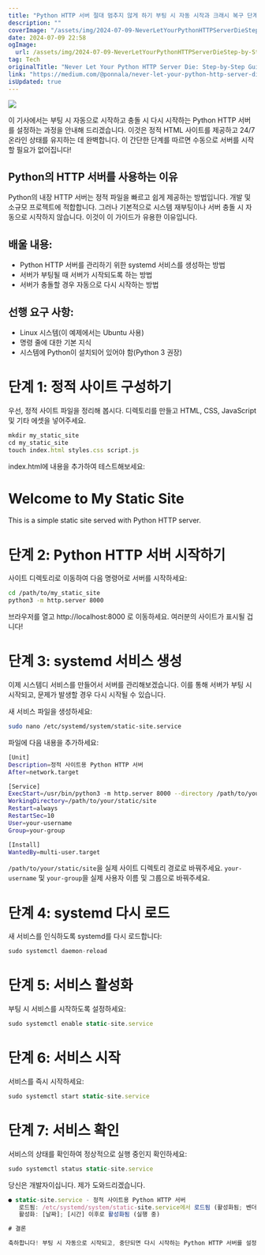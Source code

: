 ```yaml
---
title: "Python HTTP 서버 절대 멈추지 않게 하기 부팅 시 자동 시작과 크래시 복구 단계를 체계적으로 설명"
description: ""
coverImage: "/assets/img/2024-07-09-NeverLetYourPythonHTTPServerDieStep-by-StepGuidetoAuto-StartonBootandCrashRecovery_0.png"
date: 2024-07-09 22:58
ogImage:
  url: /assets/img/2024-07-09-NeverLetYourPythonHTTPServerDieStep-by-StepGuidetoAuto-StartonBootandCrashRecovery_0.png
tag: Tech
originalTitle: "Never Let Your Python HTTP Server Die: Step-by-Step Guide to Auto-Start on Boot and Crash Recovery"
link: "https://medium.com/@ponnala/never-let-your-python-http-server-die-step-by-step-guide-to-auto-start-on-boot-and-crash-recovery-1f7b0f94401e"
isUpdated: true
---
```


<img src="/assets/img/2024-07-09-NeverLetYourPythonHTTPServerDieStep-by-StepGuidetoAuto-StartonBootandCrashRecovery_0.png" />

이 기사에서는 부팅 시 자동으로 시작하고 충돌 시 다시 시작하는 Python HTTP 서버를 설정하는 과정을 안내해 드리겠습니다. 이것은 정적 HTML 사이트를 제공하고 24/7 온라인 상태를 유지하는 데 완벽합니다. 이 간단한 단계를 따르면 수동으로 서버를 시작할 필요가 없어집니다!

## Python의 HTTP 서버를 사용하는 이유

Python의 내장 HTTP 서버는 정적 파일을 빠르고 쉽게 제공하는 방법입니다. 개발 및 소규모 프로젝트에 적합합니다. 그러나 기본적으로 시스템 재부팅이나 서버 충돌 시 자동으로 시작하지 않습니다. 이것이 이 가이드가 유용한 이유입니다.

<div class="content-ad"></div>

## 배울 내용:

- Python HTTP 서버를 관리하기 위한 systemd 서비스를 생성하는 방법
- 서버가 부팅될 때 서버가 시작되도록 하는 방법
- 서버가 충돌할 경우 자동으로 다시 시작하는 방법

## 선행 요구 사항:

- Linux 시스템(이 예제에서는 Ubuntu 사용)
- 명령 줄에 대한 기본 지식
- 시스템에 Python이 설치되어 있어야 함(Python 3 권장)

<div class="content-ad"></div>

# 단계 1: 정적 사이트 구성하기

우선, 정적 사이트 파일을 정리해 봅시다. 디렉토리를 만들고 HTML, CSS, JavaScript 및 기타 에셋을 넣어주세요.

```js
mkdir my_static_site
cd my_static_site
touch index.html styles.css script.js
```

index.html에 내용을 추가하여 테스트해보세요:

<div class="content-ad"></div>

<!DOCTYPE html>
<html lang="en">
<head>
    <meta charset="UTF-8">
    <meta name="viewport" content="width=device-width, initial-scale=1.0">
    <title>My Static Site</title>
    <link rel="stylesheet" href="styles.css">
</head>
<body>
    <h1>Welcome to My Static Site</h1>
    <p>This is a simple static site served with Python HTTP server.</p>
    <script src="script.js"></script>
</body>
</html>

# 단계 2: Python HTTP 서버 시작하기

사이트 디렉토리로 이동하여 다음 명령어로 서버를 시작하세요:

```bash
cd /path/to/my_static_site
python3 -m http.server 8000
```

<div class="content-ad"></div>

브라우저를 열고 http://localhost:8000 로 이동하세요. 여러분의 사이트가 표시될 겁니다!

# 단계 3: systemd 서비스 생성

이제 시스템디 서비스를 만들어서 서버를 관리해보겠습니다. 이를 통해 서버가 부팅 시 시작되고, 문제가 발생할 경우 다시 시작될 수 있습니다.

새 서비스 파일을 생성하세요:

<div class="content-ad"></div>

```bash
sudo nano /etc/systemd/system/static-site.service
```

파일에 다음 내용을 추가하세요:

```bash
[Unit]
Description=정적 사이트용 Python HTTP 서버
After=network.target

[Service]
ExecStart=/usr/bin/python3 -m http.server 8000 --directory /path/to/your/static/site
WorkingDirectory=/path/to/your/static/site
Restart=always
RestartSec=10
User=your-username
Group=your-group

[Install]
WantedBy=multi-user.target
```

`/path/to/your/static/site`을 실제 사이트 디렉토리 경로로 바꿔주세요. `your-username` 및 `your-group`을 실제 사용자 이름 및 그룹으로 바꿔주세요.

<div class="content-ad"></div>

# 단계 4: systemd 다시 로드

새 서비스를 인식하도록 systemd를 다시 로드합니다:

```js
sudo systemctl daemon-reload
```

# 단계 5: 서비스 활성화

<div class="content-ad"></div>

부팅 시 서비스를 시작하도록 설정하세요:

```js
sudo systemctl enable static-site.service
```

# 단계 6: 서비스 시작

서비스를 즉시 시작하세요:

<div class="content-ad"></div>

```js
sudo systemctl start static-site.service
```

# 단계 7: 서비스 확인

서비스의 상태를 확인하여 정상적으로 실행 중인지 확인하세요:

```js
sudo systemctl status static-site.service
```

<div class="content-ad"></div>

당신은 개발자이십니다. 제가 도와드리겠습니다.

```js
● static-site.service - 정적 사이트용 Python HTTP 서버
   로드됨: /etc/systemd/system/static-site.service에서 로드됨 (활성화됨; 벤더 프리셋: 활성화됨)
   활성화: [날짜]; [시간] 이후로 활성화됨 (실행 중)

# 결론

축하합니다! 부팅 시 자동으로 시작되고, 중단되면 다시 시작하는 Python HTTP 서버를 설정했습니다. 이 설정은 수동 개입없이 정적 사이트가 온라인 상태로 유지되도록 합니다. 작은 프로젝트와 개발 환경에 완벽합니다!
```
